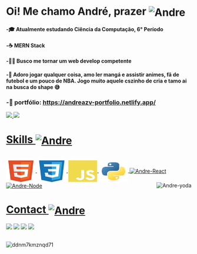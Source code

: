 #  Oi! Me chamo André, prazer <img align="center" alt = "Andre" height="40" width="60" src = "https://cdn.discordapp.com/emojis/735988987923005483.png?v=1">

#### -🎓 Atualmente estudando Ciência da Computação, 6° Período

#### -☕ MERN Stack

#### -👨‍💻 Busco me tornar um web develop competente

#### -🤩 Adoro jogar qualquer coisa, amo ler mangá e assistir animes, fã de futebol e um pouco de NBA. Jogo muito aquele cszinho de cria e tamo ai na busca do shape 😅

### -🚀 portfólio: https://andreazv-portfolio.netlify.app/


<div>
  <a href="https://github.com/Furiuss"  >
  <img height="180em" src="https://github-readme-stats.vercel.app/api?username=Furiuss&show_icons=true&theme=midnight-purple&include_all_commits=true&count_private=true"/>
  <img height="180em" src="https://github-readme-stats.vercel.app/api/top-langs/?username=Furiuss&layout=compact&langs_count=7&theme=midnight-purple"/>
</div>

  #         Skills <img align="center" alt="Andre" height="40" width="60" src="https://cdn.discordapp.com/emojis/494858210415476736.gif?v=1">
<div style="display: inline_block"><br>
  <img align="center" alt="Andre-HTML" height="60" width="80" src="https://raw.githubusercontent.com/devicons/devicon/master/icons/html5/html5-original.svg">
  <img align="center" alt="Andre-CSS" height="60" width="80" src="https://raw.githubusercontent.com/devicons/devicon/master/icons/css3/css3-original.svg">
  <img align="center" alt="Andre-Js" height="60" width="80" src="https://raw.githubusercontent.com/devicons/devicon/master/icons/javascript/javascript-plain.svg">
  <img align="center" alt="Andre-Python" height="60" width="80" src="https://raw.githubusercontent.com/devicons/devicon/master/icons/python/python-original.svg">
  <img align="center" alt="Andre-React" height="60" width="80" src="https://cdn.jsdelivr.net/gh/devicons/devicon/icons/react/react-original.svg" />
  <img align="center" alt="Andre-Node" height="60" width="80" src="https://cdn.jsdelivr.net/gh/devicons/devicon/icons/nodejs/nodejs-original.svg" />
          
          
  <img align="right" alt="Andre-yoda" src="https://cdn.discordapp.com/emojis/755799224062574663.gif?v=1">
</div>
  
  # Contact <img align="center" alt="Andre" height="40" width="60" src="https://cdn.discordapp.com/emojis/713807926518743141.gif?v=1">
  
  <div>
  <a href="https://www.instagram.com/andrezvsd/" target="_blank"><img src="https://img.shields.io/badge/-Instagram-%23E4405F?style=for-the-badge&logo=instagram&logoColor=white" target="_blank"></a>
 	<a href="https://www.twitch.tv/furiusssz" target="_blank"><img src="https://img.shields.io/badge/Twitch-9146FF?style=for-the-badge&logo=twitch&logoColor=white" target="_blank"></a>
  <a href = "mailto:andremessias.az@gmail.com"><img src="https://img.shields.io/badge/-Gmail-%23333?style=for-the-badge&logo=gmail&logoColor=white" target="_blank"></a>
  <a href="https://www.linkedin.com/in/andr%C3%A9-messias-magno-azevedo-125b0720a/" target="_blank"><img src="https://img.shields.io/badge/-LinkedIn-%230077B5?style=for-the-badge&logo=linkedin&logoColor=white" target="_blank"></a>
    
  </div>
  
  ##
  
  
  
  ![ddnm7kmznqd71](https://i.pinimg.com/originals/40/e9/da/40e9daa6982435261c840673b008b5dd.jpg)

 

